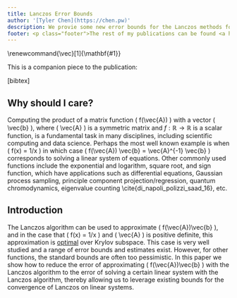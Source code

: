 ```yaml
---
title: Lanczos Error Bounds
author: '[Tyler Chen](https://chen.pw)'
description: We provie some new error bounds for the Lanczos methods for computing matrix functinos.
footer: <p class="footer">The rest of my publications can be found <a href="./../">here</a>.</p>
---
```

\renewcommand{\vec}[1]{\mathbf{#1}}

This is a companion piece to the publication:

[bibtex]


## Why should I care?


Computing the product of a matrix function \( f(\vec{A}) \) with a vector \( \vec{b} \), where \( \vec{A} \) is a symmetric matrix and $f : \mathbb{R} \to \mathbb{R}$ is a scalar function, is a fundamental task in many disciplines, including scientific computing and data science.
Perhaps the most well known example is when \( f(x) = 1/x \) in which case \( f(\vec{A}) \vec{b}  = \vec{A}^{-1} \vec{b} \) corresponds to solving a linear system of equations.
Other commonly used functions include the exponential and logarithm, square root, and sign function, which have applications such as differential equations, Gaussian process sampling, principle component projection/regression, quantum chromodynamics, eigenvalue counting \cite{di_napoli_polizzi_saad_16}, etc.

## Introduction

The Lanczos algorithm can be used to approximate \( f(\vec{A})\vec{b} \), and in the case that \( f(x) = 1/x \) and \( \vec{A} \) is positive definite, this approximation is [optimal](../cg/cg_lanczos.html) over Krylov subspace.
This case is very well studied and a range of error bounds and estimates exist.
However, for other functions, the standard bounds are often too pessimistic. 
In this paper we show how to reduce the error of approximating \( f(\vec{A})\vec{b} \) with the Lanczos algorithm to the error of solving a certain linear system with the Lanczos algorithm, thereby allowing us to leverage existing bounds for the convergence of Lanczos on linear systems.


